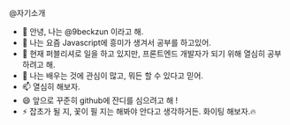 @자기소개

- 👋 안녕, 나는 @9beckzun 이라고 해.
- 👀 나는 요즘 Javascript에 흥미가 생겨서 공부를 하고있어.
- 🌱 현재 퍼블리셔로 일을 하고 있지만, 프론트엔드 개발자가 되기 위해 열심히 공부하려고 해.
- 💞️ 나는 배우는 것에 관심이 많고, 뭐든 할 수 있다고 믿어.
- 📫 열심히 해보자.
- 😄 앞으로 꾸준히 github에 잔디를 심으려고 해 !
- ⚡ 잡초가 될 지, 꽃이 필 지는 해봐야 안다고 생각하거든. 화이팅 해보자.🔥

